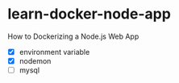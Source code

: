 # learn-docker-node-app
How to Dockerizing a Node.js Web App

- [x] environment variable
- [x] nodemon
- [ ] mysql
